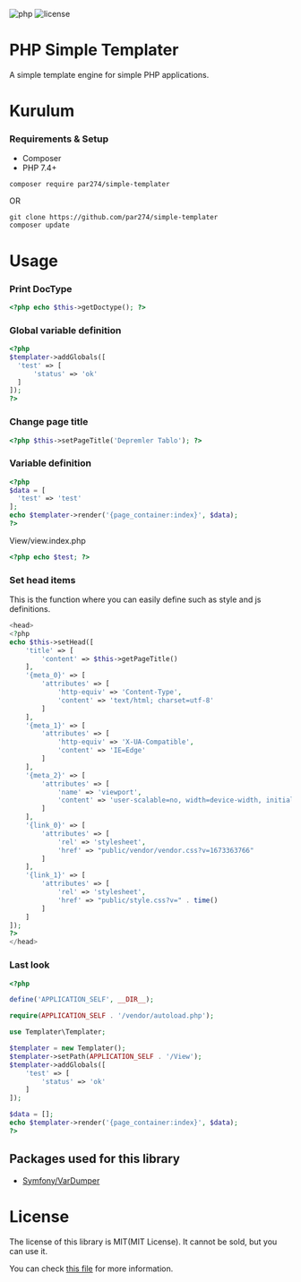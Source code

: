 ![php](https://img.shields.io/github/languages/top/par274/simple-templater)
![license](https://img.shields.io/github/license/par274/simple-templeter)

# PHP Simple Templater

A simple template engine for simple PHP applications.

# Kurulum

### Requirements & Setup
- Composer
- PHP 7.4+

```
composer require par274/simple-templater
```

OR

```
git clone https://github.com/par274/simple-templater
composer update
```

# Usage

### Print DocType 
```php
<?php echo $this->getDoctype(); ?>
```

### Global variable definition 
```php
<?php
$templater->addGlobals([
  'test' => [
      'status' => 'ok'
  ]
]);
?>
```

### Change page title
```php
<?php $this->setPageTitle('Depremler Tablo'); ?>
```

### Variable definition
```php
<?php
$data = [
  'test' => 'test'
];
echo $templater->render('{page_container:index}', $data);
?>
```

View/view.index.php
```php
<?php echo $test; ?>
```

### Set head items

This is the function where you can easily define such as style and js definitions.

```php
<head>
<?php
echo $this->setHead([
    'title' => [
        'content' => $this->getPageTitle()
    ],
    '{meta_0}' => [
        'attributes' => [
            'http-equiv' => 'Content-Type',
            'content' => 'text/html; charset=utf-8'
        ]
    ],
    '{meta_1}' => [
        'attributes' => [
            'http-equiv' => 'X-UA-Compatible',
            'content' => 'IE=Edge'
        ]
    ],
    '{meta_2}' => [
        'attributes' => [
            'name' => 'viewport',
            'content' => 'user-scalable=no, width=device-width, initial-scale=1, maximum-scale=1'
        ]
    ],
    '{link_0}' => [
        'attributes' => [
            'rel' => 'stylesheet',
            'href' => "public/vendor/vendor.css?v=1673363766"
        ]
    ],
    '{link_1}' => [
        'attributes' => [
            'rel' => 'stylesheet',
            'href' => "public/style.css?v=" . time()
        ]
    ]
]);
?>
</head>
```

### Last look
```php
<?php

define('APPLICATION_SELF', __DIR__);

require(APPLICATION_SELF . '/vendor/autoload.php');

use Templater\Templater;

$templater = new Templater();
$templater->setPath(APPLICATION_SELF . '/View');
$templater->addGlobals([
    'test' => [
        'status' => 'ok'
    ]
]);

$data = [];
echo $templater->render('{page_container:index}', $data);
?>
```

## Packages used for this library

- [Symfony/VarDumper](https://github.com/symfony/var-dumper)

# License
The license of this library is MIT(MIT License). It cannot be sold, but you can use it.

You can check [this file](https://github.com/par274/simple-templater/blob/master/license.md) for more information.